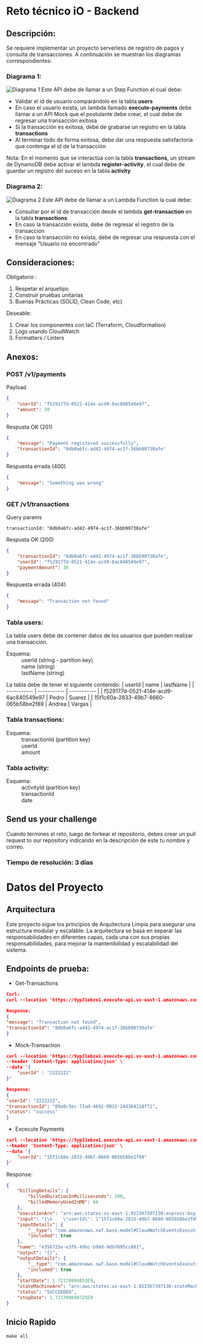 # Reto técnico iO - Backend

## Descripción:
Se requiere implementar un proyecto serverless de registro de pagos y consulta de transacciones. A continuación se muestran los diagramas correspondientes:

### Diagrama 1:
![Diagrama 1](images/post.png)
Este API debe de llamar a un Step Function el cual debe:
- Validar el id de usuario comparándolo en la tabla **users**
- En caso el usuario exista, un lambda llamado **execute-payments** debe llamar a un API Mock que el postulante debe crear, el cual debe de regresar una transacción exitosa
- Si la transacción es exitosa, debe de grabarse un registro en la tabla **transactions**
- Al terminar todo de forma exitosa, debe dar una respuesta satisfactoria que contenga el id de la transacción

Nota: En el momento que se interactúa con la tabla **transactions**, un stream de DynamoDB debe activar el lambda **register-activity**, el cual debe de guardar un registro del suceso en la tabla **activity**

### Diagrama 2:
![Diagrama 2](images/get.png)
Este API debe de llamar a un Lambda Function la cual debe:
- Consultar por el id de transacción desde el lambda **get-transaction** en la tabla **transactions**
- En caso la transacción exista, debe de regresar el registro de la transacción
- En caso la transacción no exista, debe de regresar una respuesta con el mensaje "Usuario no encontrado"

## Consideraciones:

Obligatorio : 
1. Respetar el arquetipo 
2. Construir pruebas unitarias
3. Buenas Prácticas (SOLID, Clean Code, etc)

Deseable: 
1. Crear los componentes con IaC (Terraform, Cloudformation)
2. Logs usando CloudWatch
3. Formatters / Linters

## Anexos:

### POST /v1/payments

Payload
```json
{
    "userId": "f529177d-0521-414e-acd9-6ac840549e97",
    "amount": 30
}
```

Respusta OK (201)
```json
{
    "message": "Payment registered successfully",
    "transactionId": "8db0a6fc-ad42-4974-ac1f-36bb90730afe"
}
```

Respuesta errada (400)
```json
{
    "message": "Something was wrong"
}
```

### GET /v1/transactions

Query params
```
transactionId: "8db0a6fc-ad42-4974-ac1f-36bb90730afe"
```

Respusta OK (200)
```json
{
    "transactionId": "8db0a6fc-ad42-4974-ac1f-36bb90730afe",
    "userId": "f529177d-0521-414e-acd9-6ac840549e97",
    "paymentAmount": 30
}
```

Respuesta errada (404)
```json
{
    "message": "Transaction not found"
}
```

### Tabla users:

La tabla users debe de contener datos de los usuarios que pueden realizar una transacción.

<dl>
    <dt>Esquema:</dt>
    <dd>userId (string - partition key)</dd>
    <dd>name (string)</dd>
    <dd>lastName (string)</dd>
</dl>

La tabla debe de tener el siguiente contenido:
| userId      | name | lastName |
| ----------- | ----------- | ----------- |
| f529177d-0521-414e-acd9-6ac840549e97      | Pedro       | Suarez       |
| 15f1c60a-2833-49b7-8660-065b58be2f89   | Andrea        | Vargas        |

### Tabla transactions:

<dl>
    <dt>Esquema:</dt>
    <dd>transactionId (partition key)</dd>
    <dd>userId</dd>
    <dd>amount</dd>
</dl>

### Tabla activity:

<dl>
    <dt>Esquema:</dt>
    <dd>activityId (partition key)</dd>
    <dd>transactionId</dd>
    <dd>date</dd>
</dl>

## Send us your challenge
Cuando termines el reto, luego de forkear el repositorio, debes crear un pull request to our repository indicando en la descripción de este tu nombre y correo.

### Tiempo de resolución: 3 días

# Datos del Proyecto

## Arquitectura
Este proyecto sigue los principios de Arquitectura Limpia para asegurar una estructura modular y escalable. La arquitectura se basa en separar las responsabilidades en diferentes capas, cada una con sus propias responsabilidades, para mejorar la mantenibilidad y escalabilidad del sistema.

## Endpoints de prueba:
- Get-Transactions
```json
Curl:
curl --location 'https://9yp31ebze1.execute-api.us-east-1.amazonaws.com/dev/v1/transactions?transaction_id=8db0a6fc-ad42-4974-ac1f-36bb90730afe'
```
```json
Response:
{
"message": "Transaction not found",
"transactionId": "8db0a6fc-ad42-4974-ac1f-36bb90730afe"
}
```
- Mock-Transaction
```json
curl --location 'https://9yp31ebze1.execute-api.us-east-1.amazonaws.com/dev/mock-transaction' \
--header 'Content-Type: application/json' \
--data '{
    "userId" : "2222222"
}'
```
```json
Response:
{
"userId": "2222222",
"transactionId": "09a9c5ec-71ad-4692-9032-24d364118f71",
"status": "success"
}
```

- Excecute Payments
```json
curl --location 'https://9yp31ebze1.execute-api.us-east-1.amazonaws.com/dev/v1/payments' \
--header 'Content-Type: application/json' \
--data '{
    "userId": "15f1c60a-2833-49b7-8660-065b58be2f89"
}'
```
Response:
```json
{
    "billingDetails": {
        "billedDurationInMilliseconds": 200,
        "billedMemoryUsedInMB": 64
    },
    "executionArn": "arn:aws:states:us-east-1:922367397130:express:bcp_challenged_io_backend:4356725e-e3fb-49bc-b99d-9db7095cc881:dba255ef-e8fe-40bc-8ef4-1a9a628c5dd4",
    "input": "{\n    \"userId\": \"15f1c60a-2833-49b7-8660-065b58be2f89\"\n}",
    "inputDetails": {
        "__type": "com.amazonaws.swf.base.model#CloudWatchEventsExecutionDataDetails",
        "included": true
    },
    "name": "4356725e-e3fb-49bc-b99d-9db7095cc881",
    "output": "{}",
    "outputDetails": {
        "__type": "com.amazonaws.swf.base.model#CloudWatchEventsExecutionDataDetails",
        "included": true
    },
    "startDate": 1.72170984853E9,
    "stateMachineArn": "arn:aws:states:us-east-1:922367397130:stateMachine:bcp_challenged_io_backend",
    "status": "SUCCEEDED",
    "stopDate": 1.721709848725E9
}
```

## Inicio Rapido
```shell
make all
```
